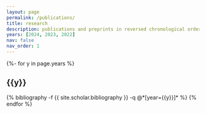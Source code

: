 ```yaml
---
layout: page
permalink: /publications/
title: research
description: publications and preprints in reversed chronological order. generated by jekyll-scholar.
years: [2024, 2023, 2022]
nav: false
nav_order: 1
---
```

<!-- _pages/publications.md -->
<div class="publications">

{%- for y in page.years %}
  <h2 class="year">{{y}}</h2>
  {% bibliography -f {{ site.scholar.bibliography }} -q @*[year={{y}}]* %}
{% endfor %}

</div>
